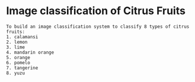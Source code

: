 # Image classification of Citrus Fruits

~~~
To build an image classification system to classify 8 types of citrus fruits: 
1. calamansi
2. lemon
3. lime
4. mandarin orange
5. orange
6. pomelo
7. tangerine 
8. yuzu
~~~
